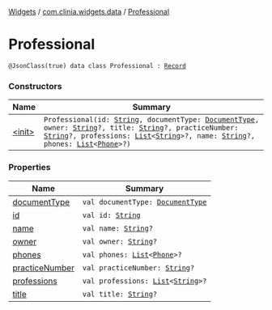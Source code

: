 [Widgets](../../index.md) / [com.clinia.widgets.data](../index.md) / [Professional](./index.md)

# Professional

`@JsonClass(true) data class Professional : `[`Record`](../-record/index.md)

### Constructors

| Name | Summary |
|---|---|
| [&lt;init&gt;](-init-.md) | `Professional(id: `[`String`](https://kotlinlang.org/api/latest/jvm/stdlib/kotlin/-string/index.html)`, documentType: `[`DocumentType`](../-document-type/index.md)`, owner: `[`String`](https://kotlinlang.org/api/latest/jvm/stdlib/kotlin/-string/index.html)`?, title: `[`String`](https://kotlinlang.org/api/latest/jvm/stdlib/kotlin/-string/index.html)`?, practiceNumber: `[`String`](https://kotlinlang.org/api/latest/jvm/stdlib/kotlin/-string/index.html)`?, professions: `[`List`](https://kotlinlang.org/api/latest/jvm/stdlib/kotlin.collections/-list/index.html)`<`[`String`](https://kotlinlang.org/api/latest/jvm/stdlib/kotlin/-string/index.html)`>?, name: `[`String`](https://kotlinlang.org/api/latest/jvm/stdlib/kotlin/-string/index.html)`?, phones: `[`List`](https://kotlinlang.org/api/latest/jvm/stdlib/kotlin.collections/-list/index.html)`<`[`Phone`](../-phone/index.md)`>?)` |

### Properties

| Name | Summary |
|---|---|
| [documentType](document-type.md) | `val documentType: `[`DocumentType`](../-document-type/index.md) |
| [id](id.md) | `val id: `[`String`](https://kotlinlang.org/api/latest/jvm/stdlib/kotlin/-string/index.html) |
| [name](name.md) | `val name: `[`String`](https://kotlinlang.org/api/latest/jvm/stdlib/kotlin/-string/index.html)`?` |
| [owner](owner.md) | `val owner: `[`String`](https://kotlinlang.org/api/latest/jvm/stdlib/kotlin/-string/index.html)`?` |
| [phones](phones.md) | `val phones: `[`List`](https://kotlinlang.org/api/latest/jvm/stdlib/kotlin.collections/-list/index.html)`<`[`Phone`](../-phone/index.md)`>?` |
| [practiceNumber](practice-number.md) | `val practiceNumber: `[`String`](https://kotlinlang.org/api/latest/jvm/stdlib/kotlin/-string/index.html)`?` |
| [professions](professions.md) | `val professions: `[`List`](https://kotlinlang.org/api/latest/jvm/stdlib/kotlin.collections/-list/index.html)`<`[`String`](https://kotlinlang.org/api/latest/jvm/stdlib/kotlin/-string/index.html)`>?` |
| [title](title.md) | `val title: `[`String`](https://kotlinlang.org/api/latest/jvm/stdlib/kotlin/-string/index.html)`?` |
